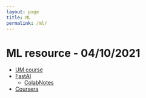 ```yaml
---
layout: page
title: ML
permalink: /ml/
---
```


# ML resource - 04/10/2021

* [UM course](https://web.eecs.umich.edu/~justincj/teaching/eecs498/FA2020/schedule.html)
* [FastAI](https://www.fast.ai)
    * [ColabNotes](https://course.fast.ai/start_colab#Opening-a-chapter-of-the-book)
* [Coursera](https://www.coursera.org/specializations/deep-learning?utm_source=gg&utm_medium=sem&utm_campaign=17-DeepLearning-US&utm_content=17-DeepLearning-US&campaignid=904733485&adgroupid=45435009112&device=c&keyword=online%20deep%20learning%20classes&matchtype=b&network=g&devicemodel=&adpostion=&creativeid=415429156977&hide_mobile_promo&gclid=Cj0KCQjwmcWDBhCOARIsALgJ2QfTu8RHi7jvlXEkp89ACUyVj1b1epsH21Up42e0rSNyuuWZx793bOkaAtMTEALw_wcB)
